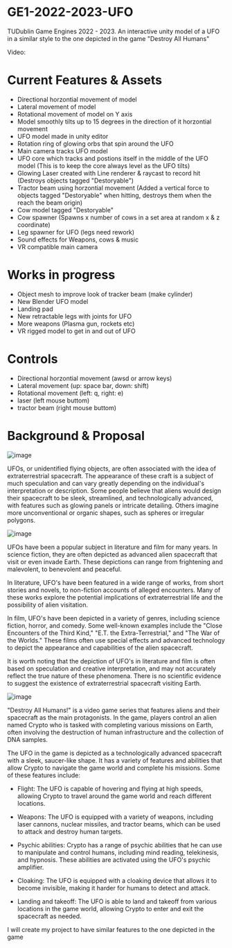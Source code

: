# GE1-2022-2023-UFO
TUDublin Game Engines 2022 - 2023. An interactive unity model of a UFO in a similar style to the one depicted in the game "Destroy All Humans"  

Video:

# Current Features & Assets
- Directional horzontial movement of model
- Lateral movement of model
- Rotational movement of model on Y axis
- Model smoothly tilts up to 15 degrees in the direction of it horzontial movement
- UFO model made in unity editor
- Rotation ring of glowing orbs that spin around the UFO
- Main camera tracks UFO model
- UFO core which tracks and postions itself in the middle of the UFO model (This is to keep the core always level as the UFO tilts)
- Glowing Laser created with Line renderer & raycast to record hit (Destroys objects tagged "Destoryable")
- Tractor beam using horzontial movement (Added a vertical force to objects tagged "Destoryable" when hitting, destroys them when the reach the beam origin)
- Cow model tagged "Destoryable"
- Cow spawner (Spawns x number of cows in a set area at random x & z coordinate)
- Leg spawner for UFO (legs need rework)
- Sound effects for Weapons, cows & music
- VR compatible main camera

# Works in progress
- Object mesh to improve look of tracker beam (make cylinder)
- New Blender UFO model
- Landing pad
- New retractable legs with joints for UFO
- More weapons (Plasma gun, rockets etc)
- VR rigged model to get in and out of UFO

# Controls
- Directional horzontial movement (awsd or arrow keys)
- Lateral movement (up: space bar, down: shift)
- Rotational movement (left: q, right: e)
- laser (left mouse buttom)
- tractor beam (right mouse buttom)




# Background & Proposal

![image](https://user-images.githubusercontent.com/56588308/209011529-65c20d47-00ea-44c8-9b3b-9e7d7c6402bd.png)

UFOs, or unidentified flying objects, are often associated with the idea of extraterrestrial spacecraft. The appearance of these craft is a subject of much speculation and can vary greatly depending on the individual's interpretation or description. Some people believe that aliens would design their spacecraft to be sleek, streamlined, and technologically advanced, with features such as glowing panels or intricate detailing. Others imagine more unconventional or organic shapes, such as spheres or irregular polygons.

![image](https://user-images.githubusercontent.com/56588308/209011641-26d5fd83-a403-48b0-bc1c-3dfe4bc640a7.png)

UFOs have been a popular subject in literature and film for many years. In science fiction, they are often depicted as advanced alien spacecraft that visit or even invade Earth. These depictions can range from frightening and malevolent, to benevolent and peaceful.

In literature, UFO's have been featured in a wide range of works, from short stories and novels, to non-fiction accounts of alleged encounters. Many of these works explore the potential implications of extraterrestrial life and the possibility of alien visitation.

In film, UFO's have been depicted in a variety of genres, including science fiction, horror, and comedy. Some well-known examples include the "Close Encounters of the Third Kind," "E.T. the Extra-Terrestrial," and "The War of the Worlds." These films often use special effects and advanced technology to depict the appearance and capabilities of the alien spacecraft.

It is worth noting that the depiction of UFO's in literature and film is often based on speculation and creative interpretation, and may not accurately reflect the true nature of these phenomena. There is no scientific evidence to suggest the existence of extraterrestrial spacecraft visiting Earth.

![image](https://user-images.githubusercontent.com/56588308/209011702-cdab70ef-7b81-43a3-ba14-8d60821123cb.png)

"Destroy All Humans!" is a video game series that features aliens and their spacecraft as the main protagonists. In the game, players control an alien named Crypto who is tasked with completing various missions on Earth, often involving the destruction of human infrastructure and the collection of DNA samples.

The UFO in the game is depicted as a technologically advanced spacecraft with a sleek, saucer-like shape. It has a variety of features and abilities that allow Crypto to navigate the game world and complete his missions. Some of these features include:

- Flight: The UFO is capable of hovering and flying at high speeds, allowing Crypto to travel around the game world and reach different locations.

- Weapons: The UFO is equipped with a variety of weapons, including laser cannons, nuclear missiles, and tractor beams, which can be used to attack and destroy human     targets.

- Psychic abilities: Crypto has a range of psychic abilities that he can use to manipulate and control humans, including mind reading, telekinesis, and hypnosis. These   abilities are activated using the UFO's psychic amplifier.

- Cloaking: The UFO is equipped with a cloaking device that allows it to become invisible, making it harder for humans to detect and attack.

- Landing and takeoff: The UFO is able to land and takeoff from various locations in the game world, allowing Crypto to enter and exit the spacecraft as needed.

I will create my project to have similar features to the one depicted in the game
